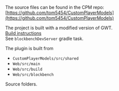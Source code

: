The source files can be found in the CPM repo: [https://github.com/tom5454/CustomPlayerModels](https://github.com/tom5454/CustomPlayerModels)  

The project is built with a modified version of GWT.  
[Build instructions](https://github.com/tom5454/CustomPlayerModels/blob/master/Web/README.MD)  
See `blockbenchDevServer` gradle task.

The plugin is built from
- `CustomPlayerModels/src/shared`
- `Web/src/main`
- `Web/src/build`
- `Web/src/blockbench`

Source folders.